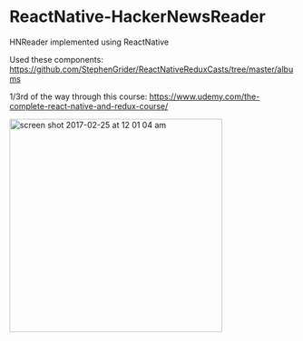 # ReactNative-HackerNewsReader
HNReader implemented using ReactNative


Used these components: https://github.com/StephenGrider/ReactNativeReduxCasts/tree/master/albums

1/3rd of the way through this course: https://www.udemy.com/the-complete-react-native-and-redux-course/


<img width="375" alt="screen shot 2017-02-25 at 12 01 04 am" src="https://cloud.githubusercontent.com/assets/6477133/23328746/24fbca88-faef-11e6-8adc-7c07892c9e86.png">

